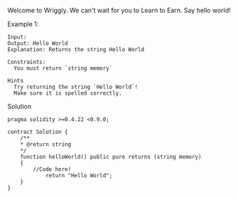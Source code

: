 Welcome to Wriggly. We can't wait for you to Learn to Earn. Say hello world!

Example 1:
```
Input:
Output: Hello World
Explanation: Returns the string Hello World

Constraints:
  You must return `string memory`

Hints
  Try returning the string `Hello World`!
  Make sure it is spelled correctly.

```

Solution
```
pragma solidity >=0.4.22 <0.9.0;

contract Solution {
   	/**
	* @return string
	*/
	function helloWorld() public pure returns (string memory) 
	{
		//Code here! 
      		return "Hello World";
	} 
}
```


